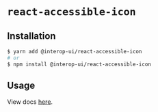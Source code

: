 # `react-accessible-icon`

## Installation

```sh
$ yarn add @interop-ui/react-accessible-icon
# or
$ npm install @interop-ui/react-accessible-icon
```

## Usage

View docs [here](https://radix-ui.com/primitives/docs/utilities/accessible-icon).
